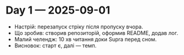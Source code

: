 # Day 1 — 2025-09-01

- Настрій: перезапуск стріку після пропуску вчора.
- Що зробив: створив репозиторій, оформив README, додав лог.
- Малий челендж: 10 хв читання доки Supra перед сном.
- Висновок: старт є, далі — темп.
